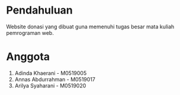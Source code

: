 # Pendahuluan

Website donasi yang dibuat guna memenuhi tugas besar mata kuliah pemrograman web. 

# Anggota

1. Adinda Khaerani - M0519005
2. Annas Abdurrahman - M0519017
3. Arilya Syaharani - M0519020
